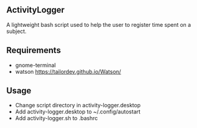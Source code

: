 ## ActivityLogger
A lightweight bash script used to help the user to register time spent on a subject. 

## Requirements
- gnome-terminal
- watson https://tailordev.github.io/Watson/

## Usage
- Change script directory in activity-logger.desktop
- Add activity-logger.desktop to ~/.config/autostart
- Add activity-logger.sh to .bashrc
